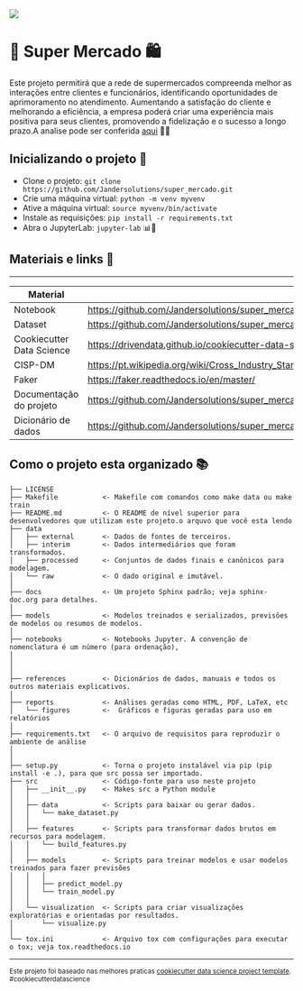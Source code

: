 <img src="https://i.imgur.com/lQJojh4.png"/>

# 🛒 Super Mercado 🛍️


Este projeto permitirá que a rede de supermercados compreenda melhor as interações entre clientes e funcionários, identificando oportunidades de aprimoramento no atendimento. Aumentando a satisfação do cliente e melhorando a eficiência, a empresa poderá criar uma experiência mais positiva para seus clientes, promovendo a fidelização e o sucesso a longo prazo.A analise pode ser conferida [aqui](https://github.com/Jandersolutions/super_mercado/blob/main/notebooks/projeto.ipynb)  🌟🤝

## Inicializando o projeto 🚀

- Clone o projeto: ```git clone https://github.com/Jandersolutions/super_mercado.git```
- Crie uma máquina virtual: ```python -m venv myvenv```
- Ative a máquina virtual: ```source myvenv/bin/activate```
- Instale as requisições: ```pip install -r requirements.txt```
- Abra o JupyterLab: ```jupyter-lab``` 📊🔬

## Materiais e links 📕
------------
| Material | Link |
|---------|------|
| Notebook | https://github.com/Jandersolutions/super_mercado/blob/main/notebooks/projeto.ipynb |
| Dataset | https://github.com/Jandersolutions/super_mercado/blob/main/data/raw/venda_07-2023.csv |
| Cookiecutter Data Science | https://drivendata.github.io/cookiecutter-data-science/ |
| CISP-DM | https://pt.wikipedia.org/wiki/Cross_Industry_Standard_Process_for_Data_Mining |
| Faker | https://faker.readthedocs.io/en/master/ |
| Documentação do projeto |https://github.com/Jandersolutions/super_mercado/blob/main/references/descric%C3%A3o%20do%20projeto.pdf |
| Dicionário de dados | https://github.com/Jandersolutions/super_mercado/blob/main/references/dicionario%20dos%20dados.pdf |


## Como o projeto esta organizado  📚


    ├── LICENSE
    ├── Makefile           <- Makefile com comandos como make data ou make train
    ├── README.md          <- O README de nível superior para desenvolvedores que utilizam este projeto.o arquvo que você esta lendo
    ├── data
    │   ├── external       <- Dados de fontes de terceiros.
    │   ├── interim        <- Dados intermediários que foram transformados.
    │   ├── processed      <- Conjuntos de dados finais e canônicos para modelagem.
    │   └── raw            <- O dado original e imutável.
    │
    ├── docs               <- Um projeto Sphinx padrão; veja sphinx-doc.org para detalhes.
    │
    ├── models             <- Modelos treinados e serializados, previsões de modelos ou resumos de modelos.
    │
    ├── notebooks          <- Notebooks Jupyter. A convenção de nomenclatura é um número (para ordenação),
    │                         
    │                         
    │
    ├── references         <- Dicionários de dados, manuais e todos os outros materiais explicativos.
    │
    ├── reports            <- Análises geradas como HTML, PDF, LaTeX, etc
    │   └── figures        <-  Gráficos e figuras geradas para uso em relatórios
    │
    ├── requirements.txt   <- O arquivo de requisitos para reproduzir o ambiente de análise
    │                      
    │
    ├── setup.py           <- Torna o projeto instalável via pip (pip install -e .), para que src possa ser importado.
    ├── src                <- Código-fonte para uso neste projeto
    │   ├── __init__.py    <- Makes src a Python module
    │   │
    │   ├── data           <- Scripts para baixar ou gerar dados.
    │   │   └── make_dataset.py
    │   │
    │   ├── features       <- Scripts para transformar dados brutos em recursos para modelagem.
    │   │   └── build_features.py
    │   │
    │   ├── models         <- Scripts para treinar modelos e usar modelos treinados para fazer previsões
    │   │   │                
    │   │   ├── predict_model.py
    │   │   └── train_model.py
    │   │
    │   └── visualization  <- Scripts para criar visualizações exploratórias e orientadas por resultados.
    │       └── visualize.py
    │
    └── tox.ini            <- Arquivo tox com configurações para executar o tox; veja tox.readthedocs.io


--------

<p><small>Este projeto foi baseado nas melhores praticas <a target="_blank" href="https://drivendata.github.io/cookiecutter-data-science/">cookiecutter data science project template</a>. #cookiecutterdatascience</small></p>
